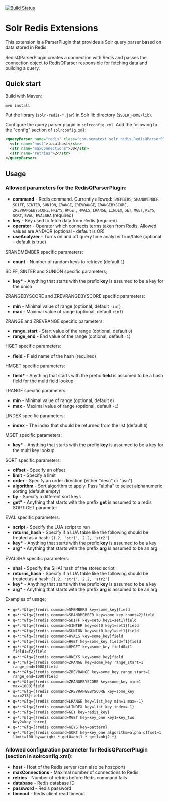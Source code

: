 [![Build Status](https://travis-ci.org/sematext/solr-redis.svg)](https://travis-ci.org/sematext/solr-redis)

Solr Redis Extensions
=====================


This extension is a ParserPlugin that provides a Solr query parser based on data stored in Redis.

RedisQParserPlugin creates a connection with Redis and passes the connection object to RedisQParser responsible for fetching data and building a query.

## Quick start

Build with Maven:

```shell
mvn install
```

Put the library (`solr-redis-*.jar`) in Solr lib directory (`$SOLR_HOME/lib`).

Configure the query parser plugin in `solrconfig.xml`. Add the following to the "config" section of `solrconfig.xml`:

```xml
<queryParser name="redis" class="com.sematext.solr.redis.RedisQParserPlugin">
  <str name="host">localhost</str>
  <str name="maxConnections">30</str>
  <str name="retries">2</str>
</queryParser>
```

## Usage

### Allowed parameters for the RedisQParserPlugin:

 * **command** - Redis command. Currently allowed: `SMEMBERS`, `SRANDMEMBER`, `SDIFF`, `SINTER`, `SUNION`, `ZRANGE`, `ZREVRANGE`, `ZRANGEBYSCORE`, `ZREVRANGEBYSCORE`, `HKEYS`, `HMGET`, `HVALS`, `LRANGE`, `LINDEX`, `GET`, `MGET`, `KEYS`, `SORT`, `EVAL`, `EVALSHA` (required)
 * **key** - Key used to fetch data from Redis (required)
 * **operator** - Operator which connects terms taken from Redis. Allowed values are AND/OR (optional - default is OR)
 * **useAnalyzer** - Turns on and off query time analyzer true/false (optional - default is true)

SRANDMEMBER specific parameters:
 * **count** - Number of random keys to retrieve (default `1`)

SDIFF, SINTER and SUNION specific parameters;
 * **key\*** - Anything that starts with the prefix **key** is assumed to be a key for the union

ZRANGEBYSCORE and ZREVRANGEBYSCORE specific parameters:
 * **min** - Minimal value of range (optional, default `-inf`)
 * **max** - Maximal value of range (optional, default `+inf`)

ZRANGE and ZREVRANGE specific parameters:
 * **range_start** - Start value of the range (optional, default `0`)
 * **range_end** - End value of the range (optional, default `-1`)

HGET specific parameters:
 * **field** - Field name of the hash (required)

HMGET specific parameters:
 * **field\*** - Anything that starts with the prefix **field** is assumed to be a hash field for the multi field lookup

LRANGE specific parameters:
 * **min** - Minimal value of range (optional, default `0`)
 * **max** - Maximal value of range (optional, default `-1`)

LINDEX specific parameters:
 * **index** - The index that should be returned from the list (default `0`)

MGET specific parameters:
 * **key\*** - Anything that starts with the prefix **key** is assumed to be a key for the multi key lookup

SORT specific parameters:
 * **offset** - Specify an offset
 * **limit** - Specify a limit
 * **order** - Specify an order direction (either "desc" or "asc")
 * **algorithm** - Sort algorithm to apply. Pass "alpha" to select alphanumeric sorting (default empty)
 * **by** - Specify a different sort keys
 * **get\*** - Anything that starts with the prefix **get** is assumed to a redis SORT GET parameter

EVAL specific parameters:
 * **script** - Specify the LUA script to run
 * **returns_hash** - Specify if a LUA table like the following should be treated as a hash: `{1.2, 'str1', 2.2, 'str2'}`
 * **key\*** - Anything that starts with the prefix **key** is assumed to be a key
 * **arg\*** - Anything that starts with the prefix **arg** is assumed to be an arg

EVALSHA specific parameters:
 * **sha1** - Specify the SHA1 hash of the stored script
 * **returns_hash** - Specify if a LUA table like the following should be treated as a hash: `{1.2, 'str1', 2.2, 'str2'}`
 * **key\*** - Anything that starts with the prefix **key** is assumed to be a key
 * **arg\*** - Anything that starts with the prefix **arg** is assumed to be an arg

Examples of usage:
 * `q=*:*&fq={!redis command=SMEMBERS key=some_key}field`
 * `q=*:*&fq={!redis command=SRANDMEMBER key=some_key count=2}field`
 * `q=*:*&fq={!redis command=SDIFF key=set0 key1=set1}field`
 * `q=*:*&fq={!redis command=SINTER key=set0 key1=set1}field`
 * `q=*:*&fq={!redis command=SUNION key=set0 key1=set1}field`
 * `q=*:*&fq={!redis command=HVALS key=some_key}field`
 * `q=*:*&fq={!redis command=HGET key=some_key field=f1}field`
 * `q=*:*&fq={!redis command=HMGET key=some_key field0=f1 field1=f2}field`
 * `q=*:*&fq={!redis command=HKEYS key=some_key}field`
 * `q=*:*&fq={!redis command=ZRANGE key=some_key range_start=1 range_end=1000}field`
 * `q=*:*&fq={!redis command=ZREVRANGE key=some_key range_start=1 range_end=1000}field`
 * `q=*:*&fq={!redis command=ZRANGEBYSCORE key=some_key min=1 max=1000}field`
 * `q=*:*&fq={!redis command=ZREVRANGEBYSCORE key=some_key max=213}field`
 * `q=*:*&fq={!redis command=LRANGE key=list_key min=1 max=-1}`
 * `q=*:*&fq={!redis command=LINDEX key=list_key index=-1}`
 * `q=*:*&fq={!redis command=GET key=redis_key}`
 * `q=*:*&fq={!redis command=MGET key=key_one key1=key_two key2=key_three}`
 * `q=*:*&fq={!redis command=KEYS key=pattern}`
 * `q=*:*&fq={!redis command=SORT key=key_one algorithm=alpha offset=1 limit=100 by=weight_* get0=obj1_* get1=obj2_*}`

### Allowed configuration parameter for RedisQParserPlugin (section in solrconfig.xml):
 * **host** - Host of the Redis server (can also be host:port)
 * **maxConnections** - Maximal number of connections to Redis
 * **retries** - Number of retries before Redis command fails
 * **database** - Redis database ID
 * **password** - Redis password
 * **timeout** - Redis client read timeout
